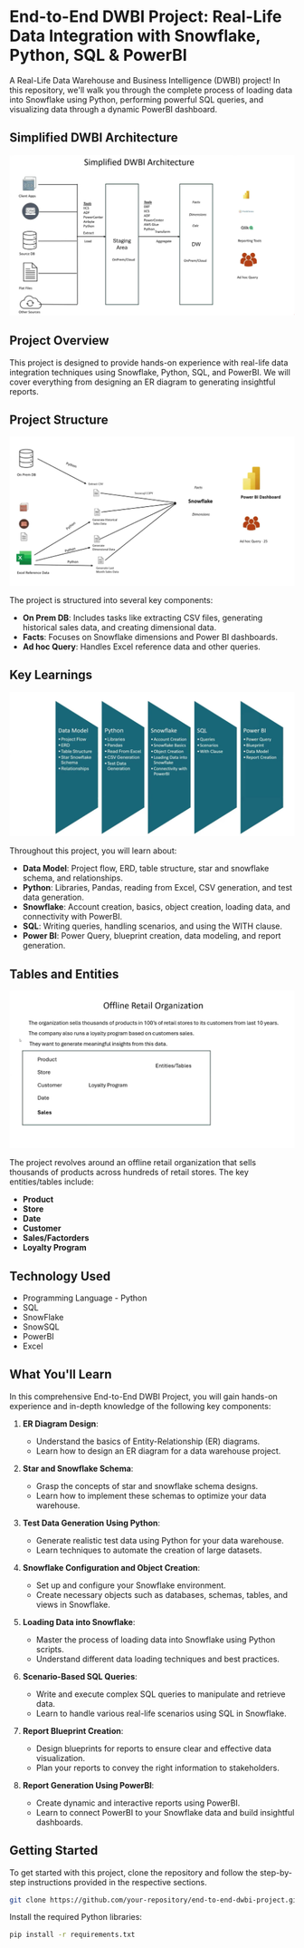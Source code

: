 # End-to-End DWBI Project: Real-Life Data Integration with Snowflake, Python, SQL & PowerBI

 A Real-Life Data Warehouse and Business Intelligence (DWBI) project! In this repository, we'll walk you through the complete process of loading data into Snowflake using Python, performing powerful SQL queries, and visualizing data through a dynamic PowerBI dashboard.


 ## Simplified DWBI Architecture 

 <img src="Pics\Simplified DWBI Architecture.png">

## Project Overview

This project is designed to provide hands-on experience with real-life data integration techniques using Snowflake, Python, SQL, and PowerBI. We will cover everything from designing an ER diagram to generating insightful reports.

## Project Structure

<img src="Pics\Project Structure.png">

The project is structured into several key components:

- **On Prem DB**: Includes tasks like extracting CSV files, generating historical sales data, and creating dimensional data.
- **Facts**: Focuses on Snowflake dimensions and Power BI dashboards.
- **Ad hoc Query**: Handles Excel reference data and other queries.

## Key Learnings

<img src="Pics\Learnings.png">

Throughout this project, you will learn about:

- **Data Model**: Project flow, ERD, table structure, star and snowflake schema, and relationships.
- **Python**: Libraries, Pandas, reading from Excel, CSV generation, and test data generation.
- **Snowflake**: Account creation, basics, object creation, loading data, and connectivity with PowerBI.
- **SQL**: Writing queries, handling scenarios, and using the WITH clause.
- **Power BI**: Power Query, blueprint creation, data modeling, and report generation.

## Tables and Entities

<img src="Pics\Tables.png">

The project revolves around an offline retail organization that sells thousands of products across hundreds of retail stores. The key entities/tables include:

- **Product**
- **Store**
- **Date**
- **Customer**
- **Sales/Factorders**
- **Loyalty Program**


## Technology Used

- Programming Language - Python
- SQL
- SnowFlake
- SnowSQL
- PowerBI
- Excel

## What You'll Learn

In this comprehensive End-to-End DWBI Project, you will gain hands-on experience and in-depth knowledge of the following key components:

1. **ER Diagram Design**:
   - Understand the basics of Entity-Relationship (ER) diagrams.
   - Learn how to design an ER diagram for a data warehouse project.

2. **Star and Snowflake Schema**:
   - Grasp the concepts of star and snowflake schema designs.
   - Learn how to implement these schemas to optimize your data warehouse.

3. **Test Data Generation Using Python**:
   - Generate realistic test data using Python for your data warehouse.
   - Learn techniques to automate the creation of large datasets.

4. **Snowflake Configuration and Object Creation**:
   - Set up and configure your Snowflake environment.
   - Create necessary objects such as databases, schemas, tables, and views in Snowflake.

5. **Loading Data into Snowflake**:
   - Master the process of loading data into Snowflake using Python scripts.
   - Understand different data loading techniques and best practices.

6. **Scenario-Based SQL Queries**:
   - Write and execute complex SQL queries to manipulate and retrieve data.
   - Learn to handle various real-life scenarios using SQL in Snowflake.

7. **Report Blueprint Creation**:
   - Design blueprints for reports to ensure clear and effective data visualization.
   - Plan your reports to convey the right information to stakeholders.

8. **Report Generation Using PowerBI**:
   - Create dynamic and interactive reports using PowerBI.
   - Learn to connect PowerBI to your Snowflake data and build insightful dashboards.

## Getting Started

To get started with this project, clone the repository and follow the step-by-step instructions provided in the respective sections.

```bash
git clone https://github.com/your-repository/end-to-end-dwbi-project.git
```

Install the required Python libraries:

```bash
pip install -r requirements.txt
```